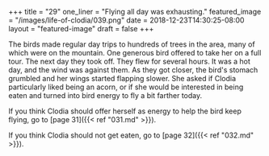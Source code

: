+++
title = "29"
one_liner = "Flying all day was exhausting."
featured_image = "/images/life-of-clodia/039.png"
date = 2018-12-23T14:30:25-08:00
layout = "featured-image"
draft = false
+++

The birds made regular day trips to hundreds of trees in the area, many of which were on the mountain. One generous bird offered to take her on a full tour. The next day they took off. They flew for several hours. It was a hot day, and the wind was against them. As they got closer, the bird's stomach grumbled and her wings started flapping slower. She asked if Clodia particularly liked being an acorn, or if she would be interested in being eaten and turned into bird energy to fly a bit farther today.

If you think Clodia should offer herself as energy to help the bird keep flying, go to [page 31]({{< ref "031.md" >}}).

If you think Clodia should not get eaten, go to [page 32]({{< ref "032.md" >}}).
